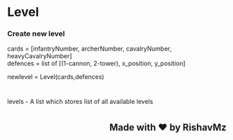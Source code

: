 # Level

### Create new level

cards = [infantryNumber, archerNumber, cavalryNumber, heavyCavalryNumber]<br/>
defences = list of [(1-cannon, 2-tower), x_position, y_position]
<br/>

newlevel = Level(cards,defences)

#
levels -    A list which stores list of all available levels

#
#
#

## <div align="right">Made with ❤ by RishavMz</div>